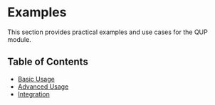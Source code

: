 # Examples

This section provides practical examples and use cases for the QUP module.

## Table of Contents

- [Basic Usage](basic_usage.md)
- [Advanced Usage](advanced_usage.md)
- [Integration](integration.md)
